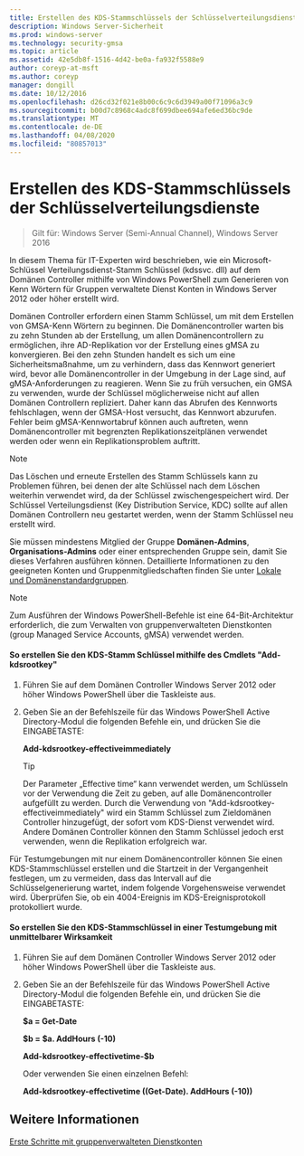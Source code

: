 ```yaml
---
title: Erstellen des KDS-Stammschlüssels der Schlüsselverteilungsdienste
description: Windows Server-Sicherheit
ms.prod: windows-server
ms.technology: security-gmsa
ms.topic: article
ms.assetid: 42e5db8f-1516-4d42-be0a-fa932f5588e9
author: coreyp-at-msft
ms.author: coreyp
manager: dongill
ms.date: 10/12/2016
ms.openlocfilehash: d26cd32f021e8b00c6c9c6d3949a00f71096a3c9
ms.sourcegitcommit: b00d7c8968c4adc8f699dbee694afe6ed36bc9de
ms.translationtype: MT
ms.contentlocale: de-DE
ms.lasthandoff: 04/08/2020
ms.locfileid: "80857013"
---
```

# <a name="create-the-key-distribution-services-kds-root-key"></a>Erstellen des KDS-Stammschlüssels der Schlüsselverteilungsdienste

>Gilt für: Windows Server (Semi-Annual Channel), Windows Server 2016

In diesem Thema für IT-Experten wird beschrieben, wie ein Microsoft-Schlüssel Verteilungsdienst-Stamm Schlüssel (kdssvc. dll) auf dem Domänen Controller mithilfe von Windows PowerShell zum Generieren von Kenn Wörtern für Gruppen verwaltete Dienst Konten in Windows Server 2012 oder höher erstellt wird.

Domänen Controller erfordern einen Stamm Schlüssel, um mit dem Erstellen von GMSA-Kenn Wörtern zu beginnen. Die Domänencontroller warten bis zu zehn Stunden ab der Erstellung, um allen Domänencontrollern zu ermöglichen, ihre AD-Replikation vor der Erstellung eines gMSA zu konvergieren. Bei den zehn Stunden handelt es sich um eine Sicherheitsmaßnahme, um zu verhindern, dass das Kennwort generiert wird, bevor alle Domänencontroller in der Umgebung in der Lage sind, auf gMSA-Anforderungen zu reagieren.  Wenn Sie zu früh versuchen, ein GMSA zu verwenden, wurde der Schlüssel möglicherweise nicht auf allen Domänen Controllern repliziert. Daher kann das Abrufen des Kennworts fehlschlagen, wenn der GMSA-Host versucht, das Kennwort abzurufen. Fehler beim gMSA-Kennwortabruf können auch auftreten, wenn Domänencontroller mit begrenzten Replikationszeitplänen verwendet werden oder wenn ein Replikationsproblem auftritt.

> [!NOTE]
> Das Löschen und erneute Erstellen des Stamm Schlüssels kann zu Problemen führen, bei denen der alte Schlüssel nach dem Löschen weiterhin verwendet wird, da der Schlüssel zwischengespeichert wird. Der Schlüssel Verteilungsdienst (Key Distribution Service, KDC) sollte auf allen Domänen Controllern neu gestartet werden, wenn der Stamm Schlüssel neu erstellt wird.

Sie müssen mindestens Mitglied der Gruppe **Domänen-Admins**, **Organisations-Admins** oder einer entsprechenden Gruppe sein, damit Sie dieses Verfahren ausführen können. Detaillierte Informationen zu den geeigneten Konten und Gruppenmitgliedschaften finden Sie unter [Lokale und Domänenstandardgruppen](https://technet.microsoft.com/library/dd728026(WS.10).aspx).

> [!NOTE]
> Zum Ausführen der Windows PowerShell-Befehle ist eine 64-Bit-Architektur erforderlich, die zum Verwalten von gruppenverwalteten Dienstkonten (group Managed Service Accounts, gMSA) verwendet werden.

#### <a name="to-create-the-kds-root-key-using-the-add-kdsrootkey-cmdlet"></a>So erstellen Sie den KDS-Stamm Schlüssel mithilfe des Cmdlets "Add-kdsrootkey"

1.  Führen Sie auf dem Domänen Controller Windows Server 2012 oder höher Windows PowerShell über die Taskleiste aus.

2.  Geben Sie an der Befehlszeile für das Windows PowerShell Active Directory-Modul die folgenden Befehle ein, und drücken Sie die EINGABETASTE:

    **Add-kdsrootkey-effectiveimmediately**

    > [!TIP]
    > Der Parameter „Effective time“ kann verwendet werden, um Schlüsseln vor der Verwendung die Zeit zu geben, auf alle Domänencontroller aufgefüllt zu werden. Durch die Verwendung von "Add-kdsrootkey-effectiveimmediately" wird ein Stamm Schlüssel zum Zieldomänen Controller hinzugefügt, der sofort vom KDS-Dienst verwendet wird. Andere Domänen Controller können den Stamm Schlüssel jedoch erst verwenden, wenn die Replikation erfolgreich war.

Für Testumgebungen mit nur einem Domänencontroller können Sie einen KDS-Stammschlüssel erstellen und die Startzeit in der Vergangenheit festlegen, um zu vermeiden, dass das Intervall auf die Schlüsselgenerierung wartet, indem folgende Vorgehensweise verwendet wird. Überprüfen Sie, ob ein 4004-Ereignis im KDS-Ereignisprotokoll protokolliert wurde.

#### <a name="to-create-the-kds-root-key-in-a-test-environment-for-immediate-effectiveness"></a>So erstellen Sie den KDS-Stammschlüssel in einer Testumgebung mit unmittelbarer Wirksamkeit

1.  Führen Sie auf dem Domänen Controller Windows Server 2012 oder höher Windows PowerShell über die Taskleiste aus.

2.  Geben Sie an der Befehlszeile für das Windows PowerShell Active Directory-Modul die folgenden Befehle ein, und drücken Sie die EINGABETASTE:

    **$a = Get-Date**

    **$b = $a. AddHours (-10)**

    **Add-kdsrootkey-effectivetime-$b**

    Oder verwenden Sie einen einzelnen Befehl:

    **Add-kdsrootkey-effectivetime ((Get-Date). AddHours (-10))**

## <a name="see-also"></a>Weitere Informationen
[Erste Schritte mit gruppenverwalteten Dienstkonten](getting-started-with-group-managed-service-accounts.md)


